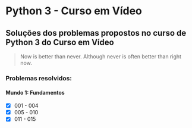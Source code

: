 # Python 3 - Curso em Vídeo

## Soluções dos problemas propostos no curso de Python 3 do Curso em Vídeo

> Now is better than never. Although never is often better than right now.

### Problemas resolvidos: 

#### Mundo 1: Fundamentos

- [x] 001 - 004
- [x] 005 - 010
- [x] 011 - 015